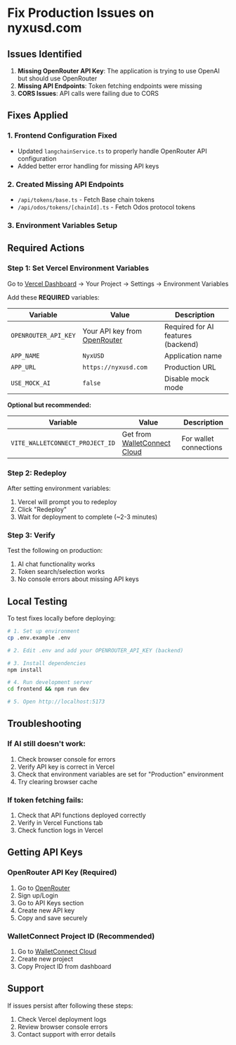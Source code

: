 # Fix Production Issues on nyxusd.com

## Issues Identified

1. **Missing OpenRouter API Key**: The application is trying to use OpenAI but should use OpenRouter
2. **Missing API Endpoints**: Token fetching endpoints were missing
3. **CORS Issues**: API calls were failing due to CORS

## Fixes Applied

### 1. Frontend Configuration Fixed
- Updated `langchainService.ts` to properly handle OpenRouter API configuration
- Added better error handling for missing API keys

### 2. Created Missing API Endpoints
- `/api/tokens/base.ts` - Fetch Base chain tokens
- `/api/odos/tokens/[chainId].ts` - Fetch Odos protocol tokens

### 3. Environment Variables Setup

## Required Actions

### Step 1: Set Vercel Environment Variables

Go to [Vercel Dashboard](https://vercel.com) → Your Project → Settings → Environment Variables

Add these **REQUIRED** variables:

| Variable | Value | Description |
|----------|-------|-------------|
| `OPENROUTER_API_KEY` | Your API key from [OpenRouter](https://openrouter.ai) | Required for AI features (backend) |
| `APP_NAME` | `NyxUSD` | Application name |
| `APP_URL` | `https://nyxusd.com` | Production URL |
| `USE_MOCK_AI` | `false` | Disable mock mode |

**Optional but recommended:**

| Variable | Value | Description |
|----------|-------|-------------|
| `VITE_WALLETCONNECT_PROJECT_ID` | Get from [WalletConnect Cloud](https://cloud.walletconnect.com) | For wallet connections |

### Step 2: Redeploy

After setting environment variables:
1. Vercel will prompt you to redeploy
2. Click "Redeploy" 
3. Wait for deployment to complete (~2-3 minutes)

### Step 3: Verify

Test the following on production:
1. AI chat functionality works
2. Token search/selection works
3. No console errors about missing API keys

## Local Testing

To test fixes locally before deploying:

```bash
# 1. Set up environment
cp .env.example .env

# 2. Edit .env and add your OPENROUTER_API_KEY (backend)

# 3. Install dependencies
npm install

# 4. Run development server
cd frontend && npm run dev

# 5. Open http://localhost:5173
```

## Troubleshooting

### If AI still doesn't work:
1. Check browser console for errors
2. Verify API key is correct in Vercel
3. Check that environment variables are set for "Production" environment
4. Try clearing browser cache

### If token fetching fails:
1. Check that API functions deployed correctly
2. Verify in Vercel Functions tab
3. Check function logs in Vercel

## Getting API Keys

### OpenRouter API Key (Required)
1. Go to [OpenRouter](https://openrouter.ai)
2. Sign up/Login
3. Go to API Keys section
4. Create new API key
5. Copy and save securely

### WalletConnect Project ID (Recommended)
1. Go to [WalletConnect Cloud](https://cloud.walletconnect.com)
2. Create new project
3. Copy Project ID from dashboard

## Support

If issues persist after following these steps:
1. Check Vercel deployment logs
2. Review browser console errors
3. Contact support with error details